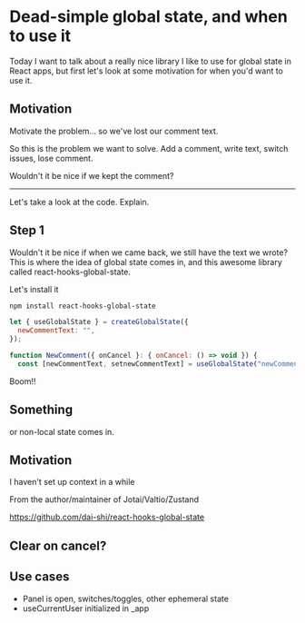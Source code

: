 # Dead-simple global state, and when to use it

Today I want to talk about a really nice library I like to use for global state in React apps, but first let's look at some motivation for when you'd want to use it.

## Motivation

Motivate the problem...  so we've lost our comment text.

So this is the problem we want to solve. Add a comment, write text, switch issues, lose comment.

Wouldn't it be nice if we kept the comment?

---

Let's take a look at the code. Explain.


## Step 1

Wouldn't it be nice if when we came back, we still have the text we wrote? This is where the idea of global state comes in, and this awesome library called react-hooks-global-state.

Let's install it

```sh
npm install react-hooks-global-state
```

```jsx
let { useGlobalState } = createGlobalState({
  newCommentText: "",
});

function NewComment({ onCancel }: { onCancel: () => void }) {
  const [newCommentText, setnewCommentText] = useGlobalState("newCommentText");
```

Boom!!

## Something

or non-local state comes in.



## Motivation

I haven't set up context in a while

From the author/maintainer of Jotai/Valtio/Zustand

https://github.com/dai-shi/react-hooks-global-state


## Clear on cancel?



## Use cases

- Panel is open, switches/toggles, other ephemeral state
- useCurrentUser initialized in \_app
